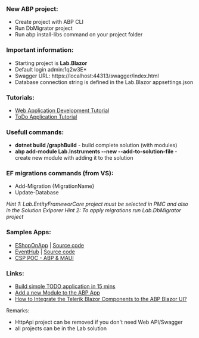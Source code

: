 ### New ABP project: 
- Create project with ABP CLI 
- Run DbMigrator project 
- Run abp install-libs command on your project folder

### Important information: 
- Starting project is <b>Lab.Blazor</b> 
- Default login admin:1q2w3E*
- Swagger URL: https://localhost:44313/swagger/index.html
- Database connection string is defined in the Lab.Blazor appsettings.json 

### Tutorials: 
- [Web Application Development Tutorial](https://docs.abp.io/en/abp/latest/Tutorials/Part-1?UI=BlazorServer&DB=EF)
- [ToDo Application Tutorial]("https://docs.abp.io/en/abp/latest/Tutorials/Todo/Index?UI=BlazorServer&DB=EF")

### Usefull commands:

- <b>dotnet build /graphBuild</b> - build complete solution (with modules)  
- <b>abp add-module Lab.Instruments --new --add-to-solution-file </b> - create new module with adding it to the solution  


### EF migrations commands (from VS): 
- Add-Migration {MigrationName}
- Update-Database 

<i>Hint 1: Lab.EntityFrameworCore project must be selected in PMC and also in the Solution Exlporer</i> 
<i>Hint 2: To apply migrations run Lab.DbMigrator project</i>

### Samples Apps:
- [EShopOnApp](https://www.eshoponabp.com/) | [Source code](https://github.com/abpframework/eShopOnAbp)
- [EventHub](https://www.openeventhub.com/) | [Source code](https://github.com/abpframework/eventhub)
- [CSP POC - ABP & MAUI](https://f2black.blob.core.windows.net/csp/POC_MAUI_APP.gif)

### Links:
-  [Build simple TODO application in 15 mins](https://youtu.be/Qb-hsf1ID7k)
-  [Add a new Module to the ABP App](https://blog.antosubash.com/posts/abp-add-new-module)
-  [How to Integrate the Telerik Blazor Components to the ABP Blazor UI?](https://community.abp.io/posts/how-to-integrate-the-telerik-blazor-components-to-the-abp-blazor-ui-q8g31abb?_ga=2.152629817.1455784776.1677557058-1202437795.1670611426)


Remarks: 
- HttpApi project can be removed if you don't need Web API/Swagger 
- all projects can be in the Lab solution 
